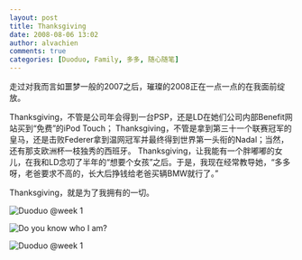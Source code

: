 ```yaml
---
layout: post
title: Thanksgiving
date: 2008-08-06 13:02
author: alvachien
comments: true
categories: [Duoduo, Family, 多多, 随心随笔]
---
```

走过对我而言如噩梦一般的2007之后，璀璨的2008正在一点一点的在我面前绽放。
 
Thanksgiving，不管是公司年会得到一台PSP，还是LD在她们公司内部Benefit网站买到“免费”的iPod Touch；
Thanksgiving，不管是拿到第三十一个联赛冠军的皇马，还是击败Federer拿到温网冠军并最终得到世界第一头衔的Nadal；当然，还有那支欧洲杯一枝独秀的西班牙。
Thanksgiving，让我能有一个胖嘟嘟的女儿，在我和LD念叨了半年的“想要个女孩”之后。于是，我现在经常教导她，“多多呀，老爸要求不高的，长大后挣钱给老爸买辆BMW就行了。”
 
Thanksgiving，就是为了我拥有的一切。

![Duoduo @week 1](http://farm4.static.flickr.com/3099/2715974055_dd16262919_b.jpg)

![Do you know who I am?](http://farm4.static.flickr.com/3093/2790378523_92fdd62245_b.jpg)

![Duoduo @week 1](http://farm4.static.flickr.com/3270/2715993745_949089381a_b.jpg)



